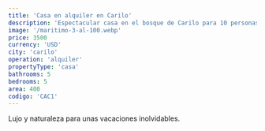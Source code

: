 ```yaml
---
title: 'Casa en alquiler en Carilo'
description: 'Espectacular casa en el bosque de Carilo para 10 personas.'
image: '/maritimo-3-al-100.webp'
price: 3500
currency: 'USD'
city: 'carilo'
operation: 'alquiler'
propertyType: 'casa'
bathrooms: 5
bedrooms: 5
area: 400
codigo: 'CAC1'
---
```


Lujo y naturaleza para unas vacaciones inolvidables.
